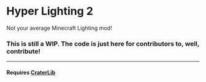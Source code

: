 # Hyper Lighting 2

Not your average Minecraft Lighting mod!

### This is still a WIP. The code is just here for contributors to, well, contribute!

***

#### Requires [CraterLib](https://github.com/hypherionmc/CraterLib)

